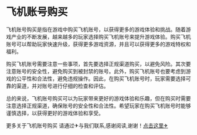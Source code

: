 # 飞机账号购买

飞机账号购买是指在游戏中购买飞机账号，以获得更多的游戏体验和挑战。随着游戏产业的不断发展，越来越多的玩家选择购买飞机账号来提升游戏体验。购买飞机账号可以帮助玩家快速升级，获得更多游戏资源，并且可以获得更多的游戏特权和福利。

购买飞机账号需要注意一些事项，首先要选择正规渠道购买，以避免风险。其次要注意账号的安全性，避免购买到被封禁的账号。此外，购买飞机账号也要考虑到游戏的公平性和合法性，避免违规操作。因此，在购买飞机账号时，玩家需要选择可靠的渠道，并对账号进行仔细的检查和评估。

总的来说，飞机账号购买可以为玩家带来更好的游戏体验和乐趣，但在购买时需要注意选择正规渠道，确保账号的安全性和合法性。希望玩家在购买飞机账号时能够谨慎选择，以获得更好的游戏体验和享受。

更多关于飞机账号购买 请通过✈与我们联系,感谢阅读,谢谢！[点击这里✈](https://t.me/pt99bot)